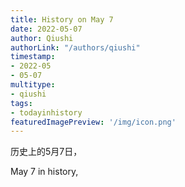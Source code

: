 ```yaml
---
title: History on May 7
date: 2022-05-07
author: Qiushi 
authorLink: "/authors/qiushi"
timestamp: 
- 2022-05
- 05-07
multitype: 
- qiushi
tags: 
- todayinhistory
featuredImagePreview: '/img/icon.png'
---
```









历史上的5月7日，

May 7 in history, 

<!--more-->

